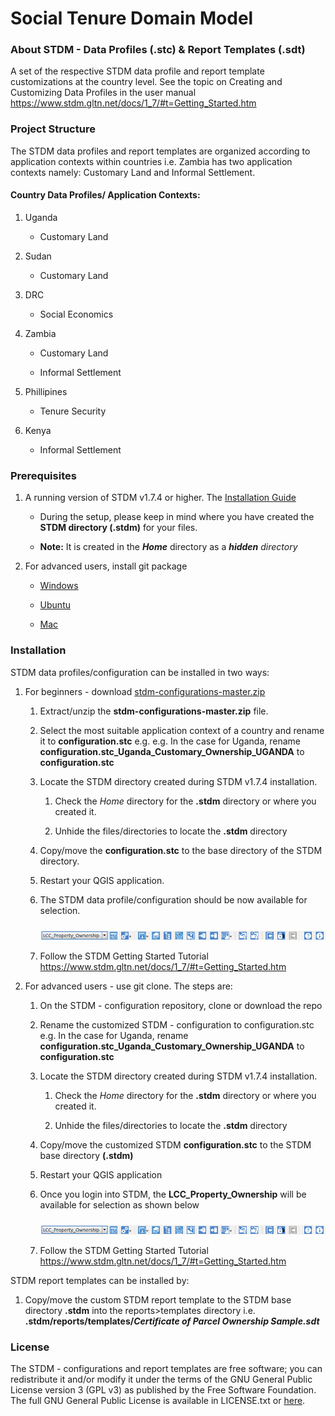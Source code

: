 **Social Tenure Domain Model**
==============================

### About STDM - Data Profiles (.stc) & Report Templates (.sdt)
A set of the respective STDM data profile and report template customizations at the country level. See the topic on Creating and Customizing Data Profiles in the user manual https://www.stdm.gltn.net/docs/1_7/#t=Getting_Started.htm


### Project Structure

The STDM data profiles and report templates are organized according to application contexts within countries i.e. Zambia has two application contexts namely: Customary Land  and Informal Settlement.

#### Country Data Profiles/ Application Contexts:
1. Uganda
	
	- Customary Land

2. Sudan

	- Customary Land

3. DRC
	
	- Social Economics

4. Zambia
	
	- Customary Land

	- Informal Settlement

5. Phillipines
	
	- Tenure Security

6. Kenya
	
	- Informal Settlement



### Prerequisites

1. A running version of STDM v1.7.4 or higher. The [Installation Guide](https://github.com/gltn/stdm)

	- During the setup, please keep in mind where you have created the **STDM directory (.stdm)** for your files.

	- **Note:** It is created in the _**Home**_ directory as a _**hidden** directory_

2. For advanced users, install git package

	- [Windows](https://www.atlassian.com/git/tutorials/install-git#windows)

	- [Ubuntu](https://www.atlassian.com/git/tutorials/install-git#linux)

	- [Mac](https://www.atlassian.com/git/tutorials/install-git#mac-os-x)


### Installation

STDM data profiles/configuration can be installed in two ways:

1. For beginners - download [stdm-configurations-master.zip](https://github.com/gltn/stdm-configurations/archive/master.zip)
	
	1. Extract/unzip the **stdm-configurations-master.zip** file.

	2. Select the most suitable application context of a country and rename it to **configuration.stc** e.g. e.g. In the case for Uganda, rename **configuration.stc_Uganda_Customary_Ownership_UGANDA** to **configuration.stc**

	3. Locate the STDM directory created during STDM v1.7.4 installation. 

		1. Check the _Home_ directory for the **.stdm** directory or where you created it.

		2. Unhide the files/directories to locate the **.stdm** directory 

	4. Copy/move the **configuration.stc** to the base directory of the STDM directory.

	5. Restart your QGIS application.

	6. The STDM data profile/configuration should be now available for selection.

		<img src="./images/readme/lcc_zambia_config.png" alt="configuration wizard icon" style="margin-top: 10px;" />

	7. Follow the STDM Getting Started Tutorial https://www.stdm.gltn.net/docs/1_7/#t=Getting_Started.htm


2. For advanced users - use git clone. The steps are:
		
	1. On the STDM - configuration repository, clone or download the repo 

    2. Rename the customized STDM - configuration to configuration.stc e.g. In the case for Uganda, rename **configuration.stc_Uganda_Customary_Ownership_UGANDA** to **configuration.stc**

    3. Locate the STDM directory created during STDM v1.7.4 installation. 

		1. Check the _Home_ directory for the **.stdm** directory or where you created it.

		2. Unhide the files/directories to locate the **.stdm** directory 

    4. Copy/move the customized STDM **configuration.stc** to the STDM base directory **(.stdm)**

	5. Restart your QGIS application

	6. Once you login into STDM, the **LCC_Property_Ownership** will be available for selection as shown below

		<img src="./images/readme/lcc_zambia_config.png" alt="configuration wizard icon" style="margin-top: 10px;" />

	7. Follow the STDM Getting Started Tutorial https://www.stdm.gltn.net/docs/1_7/#t=Getting_Started.htm


STDM report templates can be installed by:

1. Copy/move the custom STDM report template to the STDM base directory **.stdm** into the reports>templates directory i.e. **.stdm/reports/templates/_Certificate of Parcel Ownership Sample.sdt_**


### License

The STDM - configurations and report templates are free software; you can redistribute it and/or modify it under the terms of the GNU General Public License version 3 (GPL v3) as published by the Free Software Foundation. The full GNU General Public License is available in LICENSE.txt or [here](http://www.gnu.org/licenses/gpl-3.0.html).
